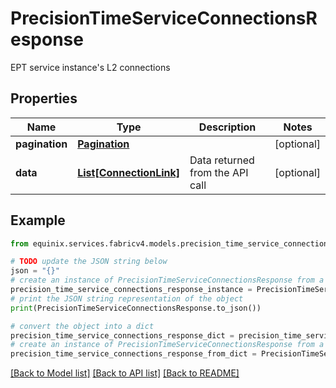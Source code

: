 # PrecisionTimeServiceConnectionsResponse

EPT service instance's L2 connections

## Properties

Name | Type | Description | Notes
------------ | ------------- | ------------- | -------------
**pagination** | [**Pagination**](Pagination.md) |  | [optional] 
**data** | [**List[ConnectionLink]**](ConnectionLink.md) | Data returned from the API call | [optional] 

## Example

```python
from equinix.services.fabricv4.models.precision_time_service_connections_response import PrecisionTimeServiceConnectionsResponse

# TODO update the JSON string below
json = "{}"
# create an instance of PrecisionTimeServiceConnectionsResponse from a JSON string
precision_time_service_connections_response_instance = PrecisionTimeServiceConnectionsResponse.from_json(json)
# print the JSON string representation of the object
print(PrecisionTimeServiceConnectionsResponse.to_json())

# convert the object into a dict
precision_time_service_connections_response_dict = precision_time_service_connections_response_instance.to_dict()
# create an instance of PrecisionTimeServiceConnectionsResponse from a dict
precision_time_service_connections_response_from_dict = PrecisionTimeServiceConnectionsResponse.from_dict(precision_time_service_connections_response_dict)
```
[[Back to Model list]](../README.md#documentation-for-models) [[Back to API list]](../README.md#documentation-for-api-endpoints) [[Back to README]](../README.md)


